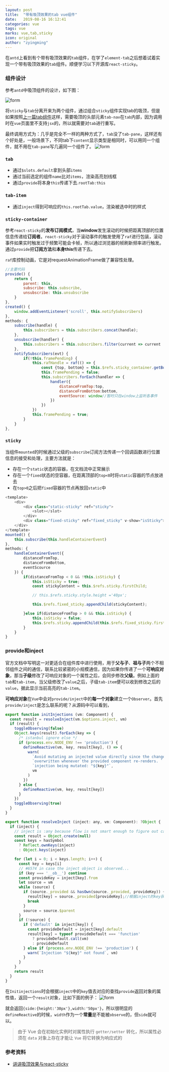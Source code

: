 ```yaml
---
layout: post
title:  "带有吸顶效果的tab vue组件"
date:   2019-08-16 16:12:41
categories: vue
tags: vue
marks: vue,tab,sticky
icon: original
author: "zyingming"
---
```

在`antd`上看到有个带有吸顶效果的`tab`组件，在学了`element-tab`之后想着试着实现一个带有吸顶效果的`tab`组件。顺便学习以下开源库`react-sticky`。
### 组件设计
参考`antd`中吸顶组件的设计，如下图：

![form](/assets/images/pictures/2019-07/sticky1.png)

将`sticky`与`tab`分离开来为两个组件，通过组合`sticky`组件实现tab的吸顶，但是如果按照[上一篇tab组件](https://zyingming.github.io/javascript/element-tab-component-sticky/)这样，需要吸顶的头部元素`tab-nav`在`tab`内部，因为调用时在`vue`页面里不支持`jsx`的，所以就需要对`tab`进行重写。

最终调用方式为：几乎是完全不一样的两种方式了，`tab`没了`tab-pane`，这样还有个好处是，一般场景下，不同tab下`content`显示类型是相同时，可以用同一个组件，就不用在`tab-pane`写几遍同一个组件了。
![form](/assets/images/pictures/2019-07/sticky2.png)
### `tab`
- 通过`$slots.default`拿到头部`items`
- 通过当前选定的组件`name`比对`items`，渲染高亮划线框
- 通过`provide`将本身`this`传递下去.`rootTab:this`
### `tab-item`
- 通过`inject`得到可响应的`this.rootTab.value`，渲染被选中时的样式
### `sticky-container`
参考`react-sticky`的**发布订阅模式**，当**window**发生滚动的时候把距离顶部的位置信息传递给**订阅者**。`react-sticky`对于滚动事件的触发使用了`raf`进行包装，滚动事件如果实时触发过于频繁可能会卡帧，所以通过浏览器的帧刷新频率进行触发。通过`provide`把**订阅方法**和**本身this**传递下去。

`raf`库控制动画，它是对requestAnimationFrame做了兼容性处理。

```javascript
//主要代码
provide() {
	return {
		parent: this,
		subscribe: this.subscribe,
		unsubscribe: this.unsubscribe
	}
},
created() {
	window.addEventListener('scroll', this.notifySubscribers)
},
methods: {
	subscribe(handle) {
		this.subscribers = this.subscribers.concat(handle);
	},
	unsubscribe(handler) {
		this.subscribers = this.subscribers.filter(current => current !== handler);
	},
	notifySubscribers(evt) {
		if(!this.framePending) {
			this.rafHandle = raf(() => {
				const {top, bottom} = this.$refs.sticky_container.getBoundingClientRect();
				this.framePending = false;
				this.subscribers.forEach(handler => {
					handler({
						distanceFromTop:top,
						distanceFromBottom:bottom,
						eventSource: window//暂时只在window上监听各事件
					})
				})
			})
			this.framePending = true;
		}
	}
},
```

### `sticky`
当组件`mounted`的时候通过父级的`subscribe`订阅方法传递一个回调函数进行位置信息的接受和处理，主要方法就是：
- 存在一个`static`状态的容器，在文档流中正常展示
- 存在一个`fixed`状态的空容器，在距离顶部的`top<0`时将`static`容器的节点放进去
- 在`top>0`之后把`fixed`容器的节点再放回`static`中

```javascript
<template>
	<div>
		<div class="static-sticky" ref="sticky">
			<slot></slot>
		</div>
		<div class="fixed-sticky" ref="fixed_sticky" v-show="isSticky"></div>
	</div>
</template>
mounted() {
	this.subscribe(this.handleContainerEvent)
},
methods: {
	handleContainerEvent({
		distanceFromTop, 
		distanceFromBottom, 
		eventScource
	}) {
		if(distanceFromTop < 0 && !this.isSticky) {
			this.isSticky = true;
			const stickyContent = this.$refs.sticky.firstChild;

			// this.$refs.sticky.style.height ='40px';

			this.$refs.fixed_sticky.appendChild(stickyContent);

		}else if(distanceFromTop > 0 && this.isSticky) {
			this.isSticky = false;
			this.$refs.sticky.appendChild(this.$refs.fixed_sticky.firstChild)
		}
	}
}
```

### provide和inject
官方文档中写明这一对更适合在组件库中进行使用，用于**父与子**、**祖与子**两个不相邻组件之间的通信，联系比较紧密的小规模通信，因为如果你传递了一个**可响应对象**，那当**子级**修改了可响应对象的一个属性之后，会同步修改**父级**。例如上面的`tab`和`tab-item`，当父级修改了`value`之后，子级`tab-item`便可以收到修改之后的`value`，据此显示当前高亮的`tab-item`。

**可响应对象**在`Vue`中会对`provide/inject`中的**每一个对象**建立一个`Observer`。首先`provide/inject`是怎么联系的呢？从源码中可以看到，

```javascript
export function initInjections (vm: Component) {
  const result = resolveInject(vm.$options.inject, vm)
  if (result) {
    toggleObserving(false)
    Object.keys(result).forEach(key => {
      /* istanbul ignore else */
      if (process.env.NODE_ENV !== 'production') {
        defineReactive(vm, key, result[key], () => {
          warn(
            `Avoid mutating an injected value directly since the changes will be ` +
            `overwritten whenever the provided component re-renders. ` +
            `injection being mutated: "${key}"`,
            vm
          )
        })
      } else {
        defineReactive(vm, key, result[key])
      }
    })
    toggleObserving(true)
  }
}

export function resolveInject (inject: any, vm: Component): ?Object {
  if (inject) {
    // inject is :any because flow is not smart enough to figure out cached
    const result = Object.create(null)
    const keys = hasSymbol
      ? Reflect.ownKeys(inject)
      : Object.keys(inject)

    for (let i = 0; i < keys.length; i++) {
      const key = keys[i]
      // #6574 in case the inject object is observed...
      if (key === '__ob__') continue
      const provideKey = inject[key].from
      let source = vm
      while (source) {
        if (source._provided && hasOwn(source._provided, provideKey)) {
          result[key] = source._provided[provideKey];//根据inject的key获取provide的value
          break
        }
        source = source.$parent
      }
      if (!source) {
        if ('default' in inject[key]) {
          const provideDefault = inject[key].default
          result[key] = typeof provideDefault === 'function'
            ? provideDefault.call(vm)
            : provideDefault
        } else if (process.env.NODE_ENV !== 'production') {
          warn(`Injection "${key}" not found`, vm)
        }
      }
    }
    return result
  }
}
```
在`Initinjections`时会根据`inject`中的`key`值去对应的查找`provide`返回对象的属性值，返回一个`result`对象，比如下面的例子：
![form](/assets/images/pictures/2019-07/sticky3.png)

就会返回`{side:{height:'30px'},width:'50px'}`，所以很明显的`defineReactive`的时候，`width`作为一个**常量**是不能被`observe`的，但`side`就可以。

>由于 Vue 会在初始化实例时对属性执行 `getter/setter` 转化，所以属性必须在 `data` 对象上存在才能让 `Vue` 将它转换为响应式的


### 参考资料
- [讲讲吸顶效果与react-sticky](https://juejin.im/post/5cd83db3e51d453ce606dbbc)